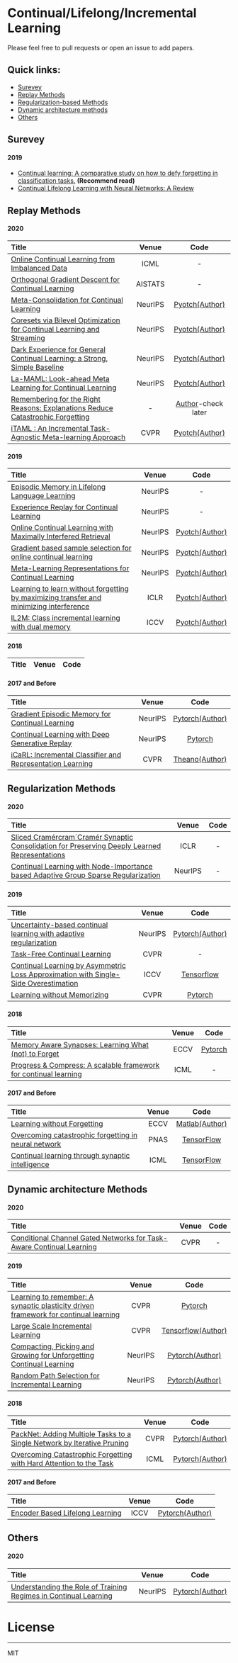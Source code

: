 # Continual/Lifelong/Incremental Learning

Please feel free to pull requests or open an issue to add papers. 

## Quick links:
- [Surevey](#Surevey)
- [Replay Methods](#Replay-Methods)
- [Regularization-based Methods](#Regularization-Methods)
- [Dynamic architecture methods](#Dynamic-architecture-Methods)
- [Others](#Others)

## Surevey
#### 2019

- [Continual learning: A comparative study on how to defy forgetting in classification tasks.](https://arxiv.org/pdf/1909.08383.pdf) **(Recommend read)**
- [Continual Lifelong Learning with Neural Networks: A Review](https://arxiv.org/pdf/1802.07569.pdf)

## Replay Methods
#### 2020
| Title    | Venue       | Code     |
|:-------|:--------:|:-------:|
| [Online Continual Learning from Imbalanced Data](https://proceedings.icml.cc/static/paper_files/icml/2020/4727-Paper.pdf) | ICML | - |
| [Orthogonal Gradient Descent for Continual Learning](http://arxiv.org/abs/1910.07104)  | AISTATS    | - |
| [Meta-Consolidation for Continual Learning](https://papers.nips.cc/paper/2020/file/a5585a4d4b12277fee5cad0880611bc6-Paper.pdf) | NeurIPS | [Pyotch(Author)](https://github.com/JosephKJ/merlin) |
| [Coresets via Bilevel Optimization for Continual Learning and Streaming](http://arxiv.org/abs/2006.03875) | NeurIPS | [Pyotch(Author)](https://github.com/zalanborsos/bilevel_coresets/tree/b628fdde1db83151bf560b31c8c4d23279552678) |
| [Dark Experience for General Continual Learning: a Strong, Simple Baseline](https://papers.nips.cc/paper/2020/file/b704ea2c39778f07c617f6b7ce480e9e-Paper.pdf) | NeurIPS | [Pyotch(Author)](https://github.com/aimagelab/mammoth) |
| [La-MAML: Look-ahead Meta Learning for Continual Learning](https://arxiv.org/pdf/2007.13904.pdf) | NeurIPS | [Pyotch(Author)](https://github.com/montrealrobotics/La-MAML) |
| [Remembering for the Right Reasons: Explanations Reduce Catastrophic Forgetting](https://arxiv.org/pdf/2010.01528.pdf) | - | [Author](https://github.com/SaynaEbrahimi/Remembering-for-the-Right-Reasons)-check later |
| [iTAML : An Incremental Task-Agnostic Meta-learning Approach](https://arxiv.org/pdf/2003.11652.pdf) | CVPR | [Pyotch(Author)](https://github.com/brjathu/iTAML)

#### 2019
| Title    | Venue       | Code     |
|:-------|:--------:|:-------:|
| [Episodic Memory in Lifelong Language Learning](https://papers.nips.cc/paper/9471-episodic-memory-in-lifelong-language-learning.pdf) | NeurIPS | - | 
| [Experience Replay for Continual Learning](https://arxiv.org/pdf/1811.11682.pdf) | NeurIPS | - | 
| [Online Continual Learning with Maximally Interfered Retrieval](https://papers.nips.cc/paper/2019/file/15825aee15eb335cc13f9b559f166ee8-Paper.pdf) | NeurIPS | [Pyotch(Author)](https://github.com/optimass/Maximally_Interfered_Retrieval)  |
| [Gradient based sample selection for online continual learning](https://papers.nips.cc/paper/2019/file/e562cd9c0768d5464b64cf61da7fc6bb-Paper.pdf) |  NeurIPS | [Pyotch(Author)](https://github.com/rahafaljundi/Gradient-based-Sample-Selection) |
| [Meta-Learning Representations for Continual Learning](https://papers.nips.cc/paper/2019/file/f4dd765c12f2ef67f98f3558c282a9cd-Paper.pdf) | NeurIPS | [Pyotch(Author)](https://github.com/khurramjaved96/mrcl) |
| [Learning to learn without forgetting by maximizing transfer and minimizing interference](https://arxiv.org/pdf/1810.11910.pdf) | ICLR | [Pyotch(Author)](https://github.com/mattriemer/mer)  | 
| [IL2M: Class incremental learning with dual memory](https://openaccess.thecvf.com/content_ICCV_2019/papers/Belouadah_IL2M_Class_Incremental_Learning_With_Dual_Memory_ICCV_2019_paper.pdf) | ICCV |  [Pyotch(Author)](https://github.com/EdenBelouadah/class-incremental-learning/tree/master/il2m) |


#### 2018
| Title    | Venue       | Code     |
|:-------|:--------:|:-------:|


#### 2017 and Before
| Title    | Venue       | Code     |
|:-------|:--------:|:-------:|
| [Gradient Episodic Memory for Continual Learning](https://arxiv.org/abs/1706.08840) | NeurIPS | [Pytorch(Author)](https://github.com/facebookresearch/GradientEpisodicMemory) |
| [Continual Learning with Deep Generative Replay](https://arxiv.org/pdf/1705.08690.pdf) | NeurIPS | [Pytorch](https://github.com/kuc2477/pytorch-deep-generative-replay)  |
| [iCaRL: Incremental Classifier and Representation Learning](https://arxiv.org/pdf/1611.07725.pdf) | CVPR | [Theano(Author)](https://github.com/srebuffi/iCaRL)  |


## Regularization Methods
#### 2020
| Title    | Venue       | Code     |
|:-------|:--------:|:-------:|
| [Sliced Cramércram´Cramér Synaptic Consolidation for Preserving Deeply Learned Representations](https://openreview.net/pdf?id=BJge3TNKwH) | ICLR | - |
| [Continual Learning with Node-Importance based Adaptive Group Sparse Regularization](https://papers.nips.cc/paper/2020/file/258be18e31c8188555c2ff05b4d542c3-Paper.pdf) | NeurIPS | - |


#### 2019
| Title    | Venue       | Code     |
|:-------|:--------:|:-------:|
| [Uncertainty-based continual learning with adaptive regularization](http://arxiv.org/abs/1905.11614) | NeurIPS | [Pytorch(Author)](https://github.com/csm9493/UCL) |
| [Task-Free Continual Learning](https://openaccess.thecvf.com/content_CVPR_2019/papers/Aljundi_Task-Free_Continual_Learning_CVPR_2019_paper.pdf) | CVPR | - |
| [Continual Learning by Asymmetric Loss Approximation with Single-Side Overestimation](https://arxiv.org/pdf/1908.02984.pdf) | ICCV | [Tensorflow](https://github.com/dmpark04/alasso) |
| [Learning without Memorizing](https://openaccess.thecvf.com/content_CVPR_2019/papers/Dhar_Learning_Without_Memorizing_CVPR_2019_paper.pdf) | CVPR | [Pytorch](https://github.com/stony-hub/learning_without_memorizing) |


#### 2018
| Title    | Venue       | Code     |
|:-------|:--------:|:-------:|
| [Memory Aware Synapses: Learning What (not) to Forget](https://arxiv.org/pdf/1711.09601.pdf) | ECCV | [Pytorch](https://github.com/wannabeOG/MAS-PyTorch) |
| [Progress & Compress: A scalable framework for continual learning](https://arxiv.org/pdf/1805.06370.pdf) | ICML | - |

#### 2017 and Before
| Title    | Venue       | Code     |
|:-------|:--------:|:-------:|
| [Learning without Forgetting](https://arxiv.org/pdf/1606.09282.pdf)    | ECCV | [Matlab(Author)](https://github.com/lizhitwo/LearningWithoutForgetting)  |
| [Overcoming catastrophic forgetting in neural network](https://arxiv.org/pdf/1612.00796.pdf) | PNAS | [TensorFlow](https://github.com/ariseff/overcoming-catastrophic) |
| [Continual learning through synaptic intelligence](https://arxiv.org/pdf/1703.04200.pdf) | ICML | [TensorFlow](https://github.com/ganguli-lab/pathint) |


## Dynamic architecture Methods

#### 2020 
| Title    | Venue       | Code     |
|:-------|:--------:|:-------:|
| [Conditional Channel Gated Networks for Task-Aware Continual Learning](https://openaccess.thecvf.com/content_CVPR_2020/papers/Abati_Conditional_Channel_Gated_Networks_for_Task-Aware_Continual_Learning_CVPR_2020_paper.pdf) | CVPR | - |


#### 2019 
| Title    | Venue       | Code     |
|:-------|:--------:|:-------:|
| [Learning to remember: A synaptic plasticity driven framework for continual learning](http://openaccess.thecvf.com/content_CVPR_2019/papers/Ostapenko_Learning_to_Remember_A_Synaptic_Plasticity_Driven_Framework_for_Continual_CVPR_2019_paper.pdf) | CVPR | [Pytorch](https://github.com/SAP-samples/machine-learning-dgm) | 
| [Large Scale Incremental Learning](https://openaccess.thecvf.com/content_CVPR_2019/papers/Wu_Large_Scale_Incremental_Learning_CVPR_2019_paper.pdf) | CVPR | [Tensorflow(Author)](https://github.com/wuyuebupt/LargeScaleIncrementalLearning) |
| [Compacting, Picking and Growing for Unforgetting Continual Learning](https://arxiv.org/pdf/1910.06562.pdf) | NeurIPS | [Pytorch(Author)](https://github.com/ivclab/CPG) | 
| [Random Path Selection for Incremental Learning](https://papers.nips.cc/paper/2019/file/83da7c539e1ab4e759623c38d8737e9e-Paper.pdf) | NeurIPS | [Pytorch(Author)](https://github.com/brjathu/RPSnet) |


#### 2018
| Title    | Venue       | Code     |
|:-------|:--------:|:-------:|
| [PackNet: Adding Multiple Tasks to a Single Network by Iterative Pruning](https://arxiv.org/pdf/1711.05769.pdf) | CVPR | [Pytorch(Author)](https://github.com/arunmallya/packnet) |
| [Overcoming Catastrophic Forgetting with Hard Attention to the Task](https://arxiv.org/pdf/1801.01423.pdf) |  ICML |   [Pytorch(Author)](https://github.com/joansj/hat)  |

#### 2017 and Before
| Title    | Venue       | Code     |
|:-------|:--------:|:-------:|
| [Encoder Based Lifelong Learning](https://openaccess.thecvf.com/content_ICCV_2017/papers/Rannen_Encoder_Based_Lifelong_ICCV_2017_paper.pdf) | ICCV | [Pytorch(Author)](https://github.com/rahafaljundi/Pytorch-implementation-of-Encoder-Based-Lifelong-learning) |

## Others
#### 2020
| Title    | Venue       | Code     |
|:-------|:--------:|:-------:|
|[Understanding the Role of Training Regimes in Continual Learning](https://papers.nips.cc/paper/2020/file/518a38cc9a0173d0b2dc088166981cf8-Paper.pdf) | NeurIPS | [Pytorch(Author)](https://github.com/imirzadeh/stable-continual-learning) |

# License

----
MIT

